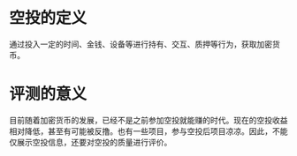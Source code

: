 # 空投的定义
通过投入一定的时间、金钱、设备等进行持有、交互、质押等行为，获取加密货币。
# 评测的意义
目前随着加密货币的发展，已经不是之前参加空投就能赚的时代。现在的空投收益相对降低，甚至有可能被反撸。也有一些项目，参与空投后项目凉凉。因此，不能仅展示空投信息，还要对空投的质量进行评价。
